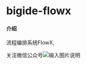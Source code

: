 # bigide-flowx

#### 介绍
流程编排系统FlowX,

关注微信公众号![输入图片说明](https://images.gitee.com/uploads/images/2021/1030/150424_3cd7fa23_5173442.jpeg "qrcode_for_bigide_mp.jpg")
